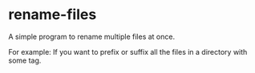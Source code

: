 # rename-files

A simple program to rename multiple files at once.

For example: If you want to prefix or suffix all the files in a directory with some tag.
